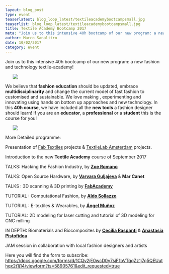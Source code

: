 ```yaml
---
layout: blog_post
type: event
teaserlatest: blog_loop_latest/textileacademybootcampsmall.jpg
teaserlist: blog_loop_latest/textileacademybootcampsmall.jpg
title: Textile Academy Bootcamp 2017
meta: "Join us to this intensive 40h bootcamp of our new program: a new fashion and technology textile-academy!"
author: Marco Sanalitro
date: 10/02/2017
category: event
---
```


Join us to this intensive 40h bootcamp of our new program: a new fashion and technology textile-academy!<br>

<ul><img src= "http://www.fablabbcn.org/img/blog/blog_loop_latest/textileacademybootcamp1.jpg" align="middle"> </ul>

We believe that <strong>fashion education</strong> should be updated, embrace <strong>multidisciplinarity</strong> and change the current model of fast fashion to customised and sustainable. We love making , experimenting and innovating using hands on bottom up approaches and new technology. In this <strong>40h course</strong>, we have included all the <strong>new tools</strong> a fashion designer should learn! If you are an <strong>educator</strong>, a <strong>professional</strong> or a <strong>student</strong> this is the course for you!<br>

<ul><img src= "http://www.fablabbcn.org/img/blog/blog_loop_latest/textileacademybootcamp2.jpg" align="middle"> </ul>

More Detailed programme:<br> 

Presentation of <a href="https://www.facebook.com/fabtextiles/?fref=ts">Fab Textiles</a></strong> projects & <a href="https://www.facebook.com/AmsterdamTextileLab/?fref=ts">TextileLab Amsterdam</a></strong> projects.<br>

Introduction to the new <strong>Textile Academy</strong> course of September 2017<br>



TALKS: Hacking the Fashion Industry, by <strong><a href="https://www.facebook.com/zoeromano">Zoe Romano</a></strong> <br>

TALKS: Open Source Hardware, by <strong><a href="https://www.facebook.com/varvara.guljajeva">Varvara Guljajeva</a></strong> & <strong>Mar Canet</strong> <br>

TALKS : 3D scanning & 3D printing by <strong><a href="http://fabacademy.org/">FabAcademy</a></strong> <br>



TUTORIAL : Computational Fashion, by <strong><a href="https://www.facebook.com/aldo.sollazzo.98?fref=ts">Aldo Sollazzo</a></strong><br>

TUTORIAL : E-textiles & Wearables, by <strong><a href="https://www.facebook.com/angel.munoz.98">Ángel Muñoz</a></strong> <br>

TUTORIAL: 2D modeling for laser cutting and tutorial of 3D modeling for CNC milling<br>



IN DEPTH: Biomaterials and Biocomposites by <strong><a href="https://www.facebook.com/ceciilya.frupsiess?fref=ts">Cecilia Raspanti</a></strong> & <strong><a href="https://www.facebook.com/anastasia.pistofidou?fref=ts">Anastasia Pistofidou</a></strong><br>

JAM session in collaboration with local fashion designers and artists<br>

Here you will find the form to subscribe: <a href="https://docs.google.com/forms/d/1CQy2jE0wcD0y7sjF1bVTqqZz1j7q5QEUuthqx2t1j14/viewform?ts=58905761&edit_requested=true">https://docs.google.com/forms/d/1CQy2jE0wcD0y7sjF1bVTqqZz1j7q5QEUuthqx2t1j14/viewform?ts=58905761&edit_requested=true</a>









